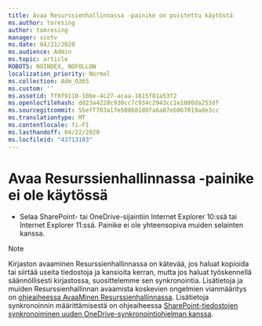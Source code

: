 ```yaml
---
title: Avaa Resurssienhallinnassa -painike on poistettu käytöstä
ms.author: toresing
author: tomresing
manager: scotv
ms.date: 04/21/2020
ms.audience: Admin
ms.topic: article
ROBOTS: NOINDEX, NOFOLLOW
localization_priority: Normal
ms.collection: Adm_O365
ms.custom: ''
ms.assetid: ff0f9110-10be-4c27-acaa-1615f81a53f2
ms.openlocfilehash: dd23a4228c930cc7c934c2943cc1e1080da253df
ms.sourcegitcommit: 55eff703a17e500681d8fa6a87eb067019ade3cc
ms.translationtype: MT
ms.contentlocale: fi-FI
ms.lasthandoff: 04/22/2020
ms.locfileid: "43713103"
---
```

# <a name="the-open-with-explorer-button-is-disabled"></a>Avaa Resurssienhallinnassa -painike ei ole käytössä

- Selaa SharePoint- tai OneDrive-sijaintiin Internet Explorer 10:ssä tai Internet Explorer 11:ssä. Painike ei ole yhteensopiva muiden selainten kanssa.
    
> [!NOTE]
> Kirjaston avaaminen Resurssienhallinnassa on kätevää, jos haluat kopioida tai siirtää useita tiedostoja ja kansioita kerran, mutta jos haluat työskennellä säännöllisesti kirjastossa, suosittelemme sen synkronointia. Lisätietoja ja muiden Resurssienhallinnan avaamista koskevien ongelmien vianmääritys on [ohjeaiheessa AvaaMinen Resurssienhallinnassa](https://go.microsoft.com/fwlink/?linkid=871665). Lisätietoja synkronoinnin määrittämisestä on ohjeaiheessa [SharePoint-tiedostojen synkronoiminen uuden OneDrive-synkronointiohjelman kanssa](https://go.microsoft.com/fwlink/?linkid=871666). 
  

